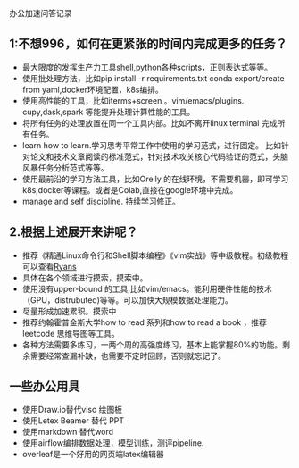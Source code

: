 办公加速问答记录  

## 1:不想996，如何在更紧张的时间内完成更多的任务？  
  - 最大限度的发挥生产力工具shell,python各种scripts，正则表达式等等。  
  - 使用批处理方法，比如pip install -r requirements.txt conda export/create from yaml,docker环境配置，k8s编排。  
  - 使用高性能的工具，比如iterms+screen 。vim/emacs/plugins. cupy,dask,spark 等能提升处理计算性能的工具。  
  - 将所有任务的处理放置在同一个工具内部。比如不离开linux terminal  完成所有任务。  
  - learn how to learn.学习思考平常工作中使用的学习范式，进行固定。
  比如针对论文和技术文章阅读的标准范式，针对技术攻关核心代码验证的范式，头脑风暴任务分析范式等等。  
  - 使用最前沿的学习方法工具，比如Oreily 的在线环境，不需要机器，即可学习k8s,docker等课程。或者是Colab,直接在google环境中完成。
  - manage and self discipline. 持续学习修正。
  
## 2.根据上述展开来讲呢？    
  - 推荐《精通Linux命令行和Shell脚本编程》《vim实战》等中级教程。初级教程可以查看[Ryans](https://ryanstutorials.net/)  
  - 具体在各个领域进行摸索，摸索中。  
  - 使用没有upper-bound 的工具,比如vim/emacs。能利用硬件性能的技术（GPU，distrubuted)等等。可以加快大规模数据处理能力。  
  - 尽量形成加速累积。摸索中  
  - 推荐约翰霍普金斯大学how to read 系列和how to read a book ，推荐leetcode 思维导图等工具。  
  - 各种方法需要多练习，一两个周的高强度练习，基本上能掌握80%的功能。剩余需要经常查漏补缺，也需要不定时回顾，否则就忘记了。
  
  
## 一些办公用具
 - 使用Draw.io替代viso 绘图板  
 - 使用Letex Beamer 替代 PPT  
 - 使用markdown 替代word  
 - 使用airflow编排数据处理，模型训练，测评pipeline.
 - overleaf是一个好用的网页端latex编辑器
 
 
  
  
